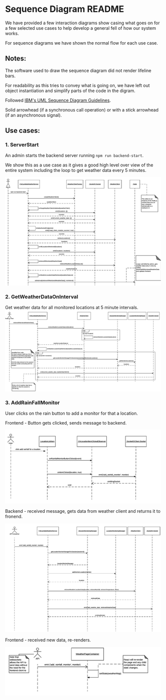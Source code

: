 # Sequence Diagram README

We have provided a few interaction diagrams show casing what goes on for a few selected use cases to help develop a general fell of how our system works.

For sequence diagrams we have shown the normal flow for each use case.

## Notes:
The software used to draw the sequence diagram did not render lifeline bars.

For readability as this tries to convey what is going on, we have left out object instantiation and simplify parts of the code in the digram.

Followed [IBM's UML Sequence Diagram Guidelines](https://www.ibm.com/developerworks/rational/library/3101.html).

Solid arrowhead (if a synchronous call operation) or with a stick arrowhead (if an asynchronous signal). 

## Use cases:

### 1. ServerStart
An admin starts the backend server running `npm run backend-start`.

We show this as a use case as it gives a good high level over view of the entire system including the loop to get weather data every 5 minutes.

<img src="/UML/Sequence_Diagrams/images/ServerStart.png" >

### 2. GetWeatherDataOnInterval

Get weather data for all monitored locations at 5 minute intervals.
<img src="/UML/Sequence_Diagrams/images/GetWeatherDataOnInterval.png" >

### 3. AddRainFallMonitor
User clicks on the rain button to add a monitor for that a location.

Frontend - Button gets clicked, sends message to backend.

<img src="/UML/Sequence_Diagrams/images/AddRainFallMonitor_Start_Frontend.png" >

Backend - received message, gets data from weather client and returns it to fronend.

<img src="/UML/Sequence_Diagrams/images/AddRainFallMonitor_Mid_Backend.png" >

Frontend - received new data, re-renders.

<img src="/UML/Sequence_Diagrams/images/AddRainFallMonitor_End_Frontend.png" >
